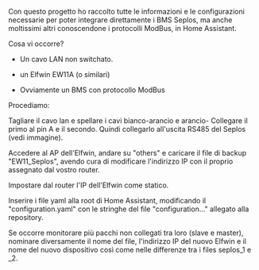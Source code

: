Con questo progetto ho raccolto tutte le informazioni e le configurazioni necessarie per poter integrare direttamente i BMS Seplos, ma anche moltissimi altri conoscendone i protocolli ModBus, in Home Assistant. 

Cosa vi occorre?

- Un cavo LAN non switchato.

- un Elfwin EW11A (o similari)

- Ovviamente un BMS con protocollo ModBus 

Procediamo:

Tagliare il cavo lan e spellare  i cavi bianco-arancio e arancio- Collegare il primo al pin A e il secondo. Quindi collegarlo all'uscita RS485 del Seplos (vedi immagine).

Accedere al AP dell'Elfwin, andare su "others" e caricare il file di backup "EW11_Seplos", avendo cura di modificare l'indirizzo IP con il proprio assegnato dal vostro router. 

Impostare dal router l'IP dell'Elfwin come statico.

Inserire i file yaml alla root di Home Assistant, modificando il "configuration.yaml" con le stringhe del file "configuration..." allegato alla repository. 

Se occorre monitorare più pacchi non collegati tra loro (slave e master), nominare diversamente il nome del file, l'indirizzo IP del nuovo Elfwin e il nome del nuovo dispositivo così come nelle differenze tra i files seplos_1 e _2.

